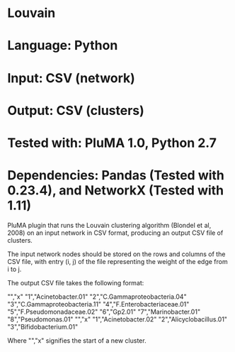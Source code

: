 # Louvain
# Language: Python
# Input: CSV (network)
# Output: CSV (clusters)
# Tested with: PluMA 1.0, Python 2.7
# Dependencies: Pandas (Tested with 0.23.4), and NetworkX (Tested with 1.11)

PluMA plugin that runs the Louvain clustering algorithm (Blondel et al, 2008)
on an input network in CSV format, producing an output CSV file of clusters.

The input network nodes should be stored on the rows and columns of the CSV file,
with entry (i, j) of the file representing the weight of the edge from i to j.

The output CSV file takes the following format:

"","x"
"1","Acinetobacter.01"
"2","C.Gammaproteobacteria.04"
"3","C.Gammaproteobacteria.11"
"4","F.Enterobacteriaceae.01"
"5","F.Pseudomonadaceae.02"
"6","Gp2.01"
"7","Marinobacter.01"
"8","Pseudomonas.01"
"","x"
"1","Acinetobacter.02"
"2","Alicyclobacillus.01"
"3","Bifidobacterium.01"

Where "","x" signifies the start of a new cluster.
